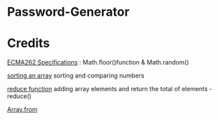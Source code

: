 # Password-Generator

# Credits 
[ECMA262 Specifications](https://tc39.es/ecma262/multipage/numbers-and-dates.html#sec-math.random) : Math.floor()function & Math.random()

[sorting an array](https://developer.mozilla.org/en-US/docs/Web/JavaScript/Reference/Global_Objects/Array/sort) sorting and comparing numbers

[reduce function](https://developer.mozilla.org/en-US/docs/Web/JavaScript/Reference/Global_Objects/Array/reduce) adding array elements and return the total of elements -  reduce()

[Array.from](https://developer.mozilla.org/en-US/docs/Web/JavaScript/Reference/Global_Objects/Array/from#specifications)